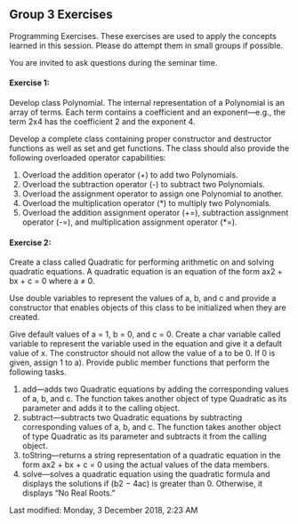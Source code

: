 ## Group 3 Exercises

Programming Exercises. These exercises are used to apply the concepts learned in this session. Please do attempt them in small groups if possible. 

You are invited to ask questions during the seminar time.



#### Exercise 1:

Develop class Polynomial. The internal representation of a Polynomial is an array of terms. Each term contains a coefficient and an exponent—e.g., the term 2x4 has the coefficient 2 and the exponent 4. 

Develop a complete class containing proper constructor and destructor functions as well as set and get functions. The class should also provide the following overloaded operator capabilities:



1. Overload the addition operator (+) to add two Polynomials. 
2. Overload the subtraction operator (-) to subtract two Polynomials. 
3. Overload the assignment operator to assign one Polynomial to another. 
4. Overload the multiplication operator (*) to multiply two Polynomials. 
5. Overload the addition assignment operator (+=), subtraction assignment operator (-=), and multiplication assignment operator (*=).



#### Exercise 2:

Create a class called Quadratic for performing arithmetic on and solving quadratic equations. A quadratic equation is an equation of the form ax2 + bx + c = 0 where a ≠ 0. 

Use double variables to represent the values of a, b, and c and provide a constructor that enables objects of this class to be initialized when they are created. 

Give default values of a = 1, b = 0, and c = 0. Create a char variable called variable to represent the variable used in the equation and give it a default value of x. The constructor should not allow the value of a to be 0. If 0 is given, assign 1 to a). Provide public member functions that perform the following tasks.



1.  add—adds two Quadratic equations by adding the corresponding values of a, b, and c. The function takes another object of type Quadratic as its parameter and adds it to the calling object.
2. subtract—subtracts two Quadratic equations by subtracting corresponding values of a, b, and c. The function takes another object of type Quadratic as its parameter and subtracts it from the calling object. 
3. toString—returns a string representation of a quadratic equation in the form ax2 + bx + c = 0 using the actual values of the data members.
4. solve—solves a quadratic equation using the quadratic formula and displays the solutions if (b2 − 4ac) is greater than 0. Otherwise, it displays “No Real Roots.”





Last modified: Monday, 3 December 2018, 2:23 AM